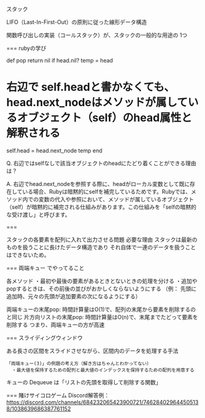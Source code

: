 スタック

LIFO（Last-In-First-Out）の原則に従った線形データ構造

関数呼び出しの実装（コールスタック）が、スタックの一般的な用途の 1つ

===
rubyの学び

def pop
  return nil if head.nil?
  temp = head
  # 右辺で self.headと書かなくても、head.next_nodeはメソッドが属しているオブジェクト（self）のhead属性と解釈される
  self.head = head.next_node
  temp
end

Q. 右辺ではselfなしで該当オブジェクトのheadにたどり着くことができる理由は？

A. 右辺でhead.next_nodeを参照する際に、headがローカル変数として既に存在している場合、Rubyは暗黙的にselfを補完しているためです。Rubyでは、メソッド内での変数の代入や参照において、メソッドが属しているオブジェクト（self）が暗黙的に補完される仕組みがあります。この仕組みを「selfの暗黙的な受け渡し」と呼びます。

===

スタックの各要素を配列に入れて出力させる問題
  必要な理由
    スタックは最新のものを扱うことに長けたデータ構造であり
    それ自体で一連のデータを扱うことはできないため。


===
両端キュー でやってること

  各メソッド
    ・最初や最後の要素があるときとないときの処理を分ける
    ・追加やpopするときは、その前後の並びがおかしくならないようにする
      （例： 先頭に追加時、元々の先頭が追加要素の次になるようにする）

  両端キューの末尾pop: 時間計算量はO(1)で、配列の末尾から要素を削除するのと同じ
  片方向リストの末尾pop: 時間計算量はO(n)で、末尾までたどって要素を削除する
    つまり、両端キューの方が高速

===
スライディングウィンドウ

  ある長さの区間をスライドさせながら、区間内のデータを処理する手法

    「両端キュー(3)」の例題の考え方（解き方はちゃんとわかってない）
      ・最大値を保持するための配列と最大値のインデックスを保持するための配列を用意する

キューの Dequeue は「リストの先頭を取得して削除する関数」

===
賭けサイコロゲーム
  Discord解答例： https://discord.com/channels/684232065423900721/746284029644505138/1038639686387761152

